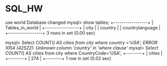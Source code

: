 # SQL_HW

 use world
Database changed
mysql> show tables;
+-----------------+
| Tables_in_world |
+-----------------+
| city            |
| country         |
| countrylanguage |
+-----------------+
3 rows in set (0.00 sec)

mysql> Select COUNT(*) AS cities from city where country ='USA';
ERROR 1054 (42S22): Unknown column 'country' in 'where clause'
mysql> Select COUNT(*) AS cities from city where CountryCode='USA';
+--------+
| cities |
+--------+
|    274 |
+--------+
1 row in set (0.02 sec)
